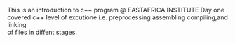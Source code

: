 This is an introduction to c++ program @ EASTAFRICA INSTITUTE
Day one covered c++ level of excutione i.e. 
    preprocessing
    assembling
    compiling,and 
    linking  
    of files in diffent stages.